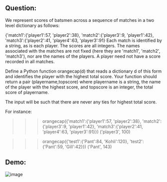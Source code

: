 ## Question:
We represent scores of batsmen across a sequence of matches in a two level dictionary as follows:

{'match1':{'player1':57, 'player2':38}, 'match2':{'player3':9, 'player1':42}, 'match3':{'player2':41, 'player4':63, 'player3':91}
Each match is identified by a string, as is each player. The scores are all integers. The names associated with the matches are not fixed (here they are 'match1', 'match2', 'match3'), nor are the names of the players. A player need not have a score recorded in all matches.

Define a Python function orangecap(d) that reads a dictionary d of this form and identifies the player with the highest total score. Your function should return a pair (playername,topscore) where playername is a string, the name of the player with the highest score, and topscore is an integer, the total score of playername.

The input will be such that there are never any ties for highest total score.

For instance:

>>> orangecap({'match1':{'player1':57, 'player2':38}, 'match2':{'player3':9, 'player1':42}, 'match3':{'player2':41, 'player4':63, 'player3':91}})
('player3', 100)

>>> orangecap({'test1':{'Pant':84, 'Kohli':120}, 'test2':{'Pant':59, 'Gill':42}})
('Pant', 143)

## Demo:
![image](https://github.com/DaRkAnon1mous/Python-Codes-/assets/86824571/ad6c9e75-7e80-4391-aff9-e2c50c6d1b3d)

